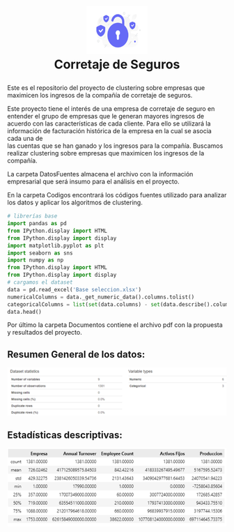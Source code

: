 <h1>
<p align="center">
  <img src="https://github.com/arturo-ugalde/CorretajeSeguros/blob/5eaf422fa61640d9bb88b2fba011a365f66dea28/Documentos/44.png" alt="Logo" width="140" height="110">
  <br>Corretaje de Seguros
</h1>
</p>

Este es el repositorio del proyecto de clustering sobre empresas que maximicen los ingresos de la compañía de corretaje de seguros.

Este proyecto tiene el interés de una  empresa de corretaje de seguro en entender el grupo de empresas que le generan mayores ingresos de acuerdo con  las  características  de cada cliente. Para ello se utilizará la información de facturación histórica de la empresa en la cual se asocia cada  una de  
las cuentas que se han ganado y los ingresos para la compañía.
Buscamos realizar clustering sobre empresas que maximicen los ingresos de la compañía.

La carpeta DatosFuentes almacena el archivo con la información empresarial que será insumo para el análisis en el proyecto.

En la carpeta Codigos encontrará los códigos fuentes utilizado para analizar los datos y aplicar los algoritmos de clustering.
```py
# librerías base
import pandas as pd
from IPython.display import HTML
from IPython.display import display
import matplotlib.pyplot as plt
import seaborn as sns
import numpy as np
from IPython.display import HTML
from IPython.display import display
# cargamos el dataset
data = pd.read_excel('Base seleccion.xlsx')
numericalColumns = data._get_numeric_data().columns.tolist() 
categoricalColumns = list(set(data.columns) - set(data.describe().columns))
data.head()
```
Por último la carpeta Documentos contiene el archivo pdf con la propuesta y resultados del proyecto.

## Resumen General de los datos:
<div  >
<img  src = "https://github.com/arturo-ugalde/CorretajeSeguros/blob/d98efc42782d34ac36366c29850554b0587d0510/Documentos/overview.png"  />
</div>

## Estadísticas descriptivas:
<div  >
<img  src = "https://github.com/arturo-ugalde/CorretajeSeguros/blob/a1c579529a56e1d9a1f684d8ea6bb660e62276f9/Documentos/statistics.png"  />
</div>
